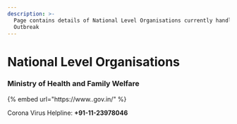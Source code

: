 ```yaml
---
description: >-
  Page contains details of National Level Organisations currently handling COVID
  Outbreak
---
```


# National Level Organisations

### Ministry of Health and Family Welfare

{% embed url="https://www..gov.in/" %}

Corona Virus Helpline: **+91-11-23978046**  


